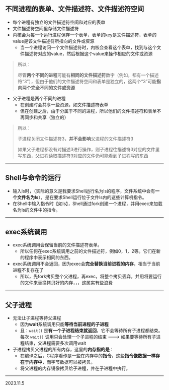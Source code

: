 ## 不同进程的表单、文件描述符、文件描述符空间

- 每个进程有独立的文件描述符空间和对应的表单
- 文件描述符空间里存储文件描述符
- 内核会为每一个运行进程保存一个表单，表单的key是文件描述符，表单的value是该文件描述符所指向的文件或资源
  - 当一个进程访问一个文件描述符时，内核会查看这个表单，找到与这个文件描述符对应的value，然后根据这个value来操作相应的文件或资源

> 所以：
>
> 尽管**两个不同的进程**可能有**相同的文件描述符**数字（例如，都有一个描述符“3”），但由于他们的文件描述符空间和表单是独立的，这两个“3”可能**指向两个完全不同的文件或资源**

- 父子进程是两个不同的进程
  - 在创建时会共享一些资源，如文件描述符表单
  - 但在创建之后，由于分属于不同的进程，所以他们的文件描述符和表单不再同步和共享（独立的）

> 所以：
>
> 子进程关闭文件描述符3，**并不会影响**父进程的文件描述符3
>
> 如果父子进程都没有对描述3进行操作，则子进程往描述符3对应的文件里写东西，父进程读取描述符3对应的文件仍可能看到子进程写的东西

---

## Shell与命令的运行

- 输入ls时，（实际的意义是我要求Shell运行名为ls的程序，文件系统中会有**一个文件名为ls**），是在要求Shell运行位于文件ls内的这些计算机指令。
- 在Shell中输入指令时【如ls】，Shell通过fork创建一个进程，并用exec来加载名为ls的文件中的指令。

---

## exec系统调用

- exec系统调用会保留当前的文件描述符表单。
  - 所以任何在exec系统调用之前的文件描述符，例如0，1，2等。它们在新的程序中表示相同的东西。
- exec系统调用不会返回，因为exec会**完全替换当前进程的内存**，相当于当前进程不复存在了
  - 所以，先fork拷贝整个父进程，再exec，将整个拷贝丢弃，并用将要运行的文件来替换拷贝好的内存，，，这属实有些浪费

---

## 父子进程

- 无法让子进程等待父进程
  - 因为**wait**系统调用只能**等待当前进程的子进程**
  - 且：`wait()` 是**有一个子进程结束就返回**，它不会等待所有子进程都结束。每次 `wait()` 调用只会处理一个子进程的结束 ---> 如果要等待所有子进程结束，父进程需要多次调用wait
- 子进程拷贝父进程的所有内存，这里的**内存指的是**：
  - 在编译之后，C程序看作是一些在内存中的**指令**，这些**指令像数据一样存在于内存中**，而字节数据可以被拷贝。
  - 将父进程的内存镜像拷贝给子进程，并在子进程中执行。

---

2023.11.5



